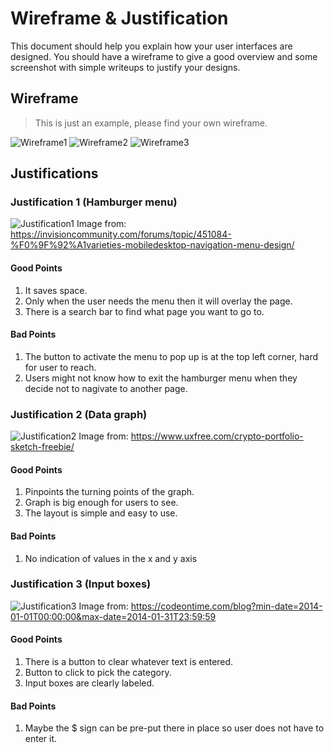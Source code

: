 # Wireframe & Justification

This document should help you explain how your user interfaces are designed. You should have a wireframe to give a good overview and some screenshot with simple writeups to justify your designs.

## Wireframe

> This is just an example, please find your own wireframe.

![Wireframe1](/worksheets/wireframes/assets/Wireframes/mobile/AdvanceResultViewer(mobile).png)
![Wireframe2](/worksheets/wireframes/assets/Wireframes/mobile/AdvanceResultViewer(mobile)Tubulation.png) 
![Wireframe3](/worksheets/wireframes/assets/Wireframes/mobile/AdvanceNavBar.png)

## Justifications

### Justification 1 (Hamburger menu)

![Justification1](/worksheets/wireframes/assets/Justifications/BasicMobileResult1.gif)
Image from:
https://invisioncommunity.com/forums/topic/451084-%F0%9F%92%A1varieties-mobiledesktop-navigation-menu-design/

#### Good Points

1. It saves space.
2. Only when the user needs the menu then it will overlay the page.
3. There is a search bar to find what page you want to go to.

#### Bad Points

1. The button to activate the menu to pop up is at the top left corner, hard for user to reach.
2. Users might not know how to exit the hamburger menu when they decide not to nagivate to another page.

### Justification 2 (Data graph)

![Justification2](/worksheets/wireframes/assets/Justifications/BasicMobileResult2.png)
Image from:
https://www.uxfree.com/crypto-portfolio-sketch-freebie/

#### Good Points

1. Pinpoints the turning points of the graph.
2. Graph is big enough for users to see.
3. The layout is simple and easy to use.

#### Bad Points

1. No indication of values in the x and y axis

### Justification 3 (Input boxes)

![Justification3](/worksheets/wireframes/assets/Justifications/BasicMobileResult3.png)
Image from:
https://codeontime.com/blog?min-date=2014-01-01T00:00:00&max-date=2014-01-31T23:59:59

#### Good Points

1. There is a button to clear whatever text is entered.
2. Button to click to pick the category.
3. Input boxes are clearly labeled.

#### Bad Points

1. Maybe the $ sign can be pre-put there in place so user does not have to enter it.